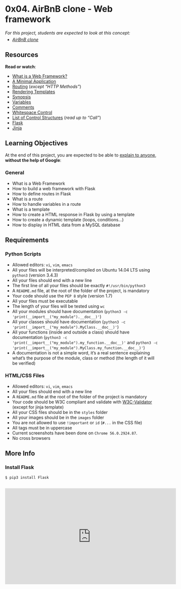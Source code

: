 <h1 class="gap">0x04. AirBnB clone - Web framework</h1>
     <p style="margin-bottom: 0"><em>For this project, students are expected to look at this concept:</em></p>
      <ul style="margin-top: 5px">
          <li>
            <em><a href="/concepts/74">AirBnB clone</a></em>
          </li>
      </ul>
    </div>

  <article id="description" class="gap formatted-content">
    <h2>Resources</h2>

<p><strong>Read or watch</strong>:</p>

<ul>
<li><a href="/rltoken/_zBFEBzn5i35om4VT4Y3vQ" title="What is a Web Framework?" target="_blank">What is a Web Framework?</a> </li>
<li><a href="/rltoken/aY1qkYlIbCDDULBN6nJNYA" title="A Minimal Application" target="_blank">A Minimal Application</a> </li>
<li><a href="/rltoken/bAqYEpI4Ph-zLU7EM8iXjg" title="Routing" target="_blank">Routing</a> (<em>except &ldquo;HTTP Methods&rdquo;</em>)</li>
<li><a href="/rltoken/mpA3GC0bX8WOHO15xUL2Yw" title="Rendering Templates" target="_blank">Rendering Templates</a> </li>
<li><a href="/rltoken/-JZxrxnDnOID141U1qDcew" title="Synopsis" target="_blank">Synopsis</a> </li>
<li><a href="/rltoken/-qwqxJ6YyQ7Z9JvvPIE1AA" title="Variables" target="_blank">Variables</a> </li>
<li><a href="/rltoken/TsdwbqCk1utlpeOhc5eUFg" title="Comments" target="_blank">Comments</a> </li>
<li><a href="/rltoken/NR5WFn7I6qUTh-b70Od69Q" title="Whitespace Control" target="_blank">Whitespace Control</a> </li>
<li><a href="/rltoken/pyvwBzYKgoDeNQ6_QIwUsw" title="List of Control Structures" target="_blank">List of Control Structures</a> (<em>read up to &ldquo;Call&rdquo;</em>)</li>
<li><a href="/rltoken/k2C-4UmlYXgA6oMgO7fLgg" title="Flask" target="_blank">Flask</a> </li>
<li><a href="/rltoken/fid5cMJKYMaRJqL60PlUew" title="Jinja" target="_blank">Jinja</a> </li>
</ul>

<h2>Learning Objectives</h2>

<p>At the end of this project, you are expected to be able to <a href="/rltoken/kGCHY64UciygJ4I0ANPGCA" title="explain to anyone" target="_blank">explain to anyone</a>, <strong>without the help of Google</strong>:</p>

<h3>General</h3>

<ul>
<li>What is a Web Framework</li>
<li>How to build a web framework with Flask</li>
<li>How to define routes in Flask</li>
<li>What is a route</li>
<li>How to handle variables in a route</li>
<li>What is a template</li>
<li>How to create a HTML response in Flask by using a template</li>
<li>How to create a dynamic template (loops, conditions&hellip;)</li>
<li>How to display in HTML data from a MySQL database</li>
</ul>

<h2>Requirements</h2>

<h3>Python Scripts</h3>

<ul>
<li>Allowed editors: <code>vi</code>, <code>vim</code>, <code>emacs</code></li>
<li>All your files will be interpreted/compiled on Ubuntu 14.04 LTS using <code>python3</code> (version 3.4.3)</li>
<li>All your files should end with a new line</li>
<li>The first line of all your files should be exactly <code>#!/usr/bin/python3</code></li>
<li>A <code>README.md</code> file, at the root of the folder of the project, is mandatory</li>
<li>Your code should use the <code>PEP 8</code> style (version 1.7)</li>
<li>All your files must be executable</li>
<li>The length of your files will be tested using <code>wc</code></li>
<li>All your modules should have documentation (<code>python3 -c &#39;print(__import__(&quot;my_module&quot;).__doc__)&#39;</code>)</li>
<li>All your classes should have documentation (<code>python3 -c &#39;print(__import__(&quot;my_module&quot;).MyClass.__doc__)&#39;</code>)</li>
<li>All your functions (inside and outside a class) should have documentation (<code>python3 -c &#39;print(__import__(&quot;my_module&quot;).my_function.__doc__)&#39;</code> and <code>python3 -c &#39;print(__import__(&quot;my_module&quot;).MyClass.my_function.__doc__)&#39;</code>)</li>
<li>A documentation is not a simple word, it&rsquo;s a real sentence explaining what&rsquo;s the purpose of the module, class or method (the length of it will be verified)</li>
</ul>

<h3>HTML/CSS Files</h3>

<ul>
<li>Allowed editors: <code>vi</code>, <code>vim</code>, <code>emacs</code></li>
<li>All your files should end with a new line</li>
<li>A <code>README.md</code> file at the root of the folder of the project is mandatory</li>
<li>Your code should be W3C compliant and validate with <a href="/rltoken/nx649rCOtVwREiT1Y3VR9w" title="W3C-Validator" target="_blank">W3C-Validator</a> (except for jinja template)</li>
<li>All your CSS files should be in the <code>styles</code> folder</li>
<li>All your images should be in the <code>images</code> folder</li>
<li>You are not allowed to use <code>!important</code> or <code>id</code> (<code>#...</code> in the CSS file)</li>
<li>All tags must be in uppercase</li>
<li>Current screenshots have been done on <code>Chrome 56.0.2924.87</code>. </li>
<li>No cross browsers </li>
</ul>

<h2>More Info</h2>

<h3>Install Flask</h3>

<pre><code>$ pip3 install Flask
</code></pre>

<p><img src="https://s3.amazonaws.com/intranet-projects-files/concepts/74/hbnb_step3.png" alt="" style="" /></p>

<iframe width="560" height="315" src="https://www.youtube.com/embed/lzs4nQOiZQY" frameborder="0" allowfullscreen></iframe>
